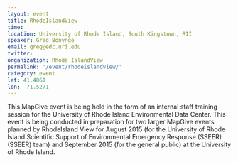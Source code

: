 ```yaml
---
layout: event
title: RhodeIslandView
time: 
location: University of Rhode Island, South Kingstown, RII
speaker: Greg Bonynge	
email: greg@edc.uri.edu	
twitter: 
organization: Rhode IslandView
permalink: '/event/rhodeislandview/'
category: event
lat: 41.4861
lon: -71.5271
---
```


This MapGive event is being held in the form of an internal staff training session for the University of Rhode Island Environmental Data Center. This event is being conducted in preparation for two larger MapGive events planned by RhodeIsland View for August 2015 (for the University of Rhode Island Scientific Support of Environmental Emergency Response (SSEER) (SSEER) team) and September 2015 (for the general public) at the University of Rhode Island.
